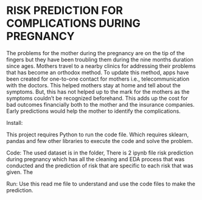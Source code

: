 # RISK PREDICTION FOR COMPLICATIONS DURING PREGNANCY

The problems for the mother during the pregnancy are on the tip of the fingers but they have been troubling them during the nine months duration since ages. Mothers travel to a nearby clinics for addressing their problems that has become an orthodox method. To update this method, apps have been created for one-to-one contact for mothers i.e., telecommunication with the doctors. This helped mothers stay at home and tell about the symptoms. But, this has not helped up to the mark for the mothers as the symptoms couldn’t be recognized beforehand. This adds up the cost for bad outcomes financially both to the mother and the insurance companies. Early predictions would help the mother to identify the complications.

Install: 

This project requires Python to run the code file. Which requires sklearn, pandas and few other libraries to execute the code and solve the problem.

Code:
The used dataset is in the folder, There is 2 ipynb file risk prediction during pregnancy which has all the cleaning and EDA process that was conducted and the prediction of risk that are specific to each risk that was given. The 

Run:
Use this read me file to understand and use the code files to make the prediction.
